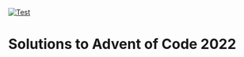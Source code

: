 [![Test](https://github.com/johan13/AdventOfCode2022/actions/workflows/test.yml/badge.svg)](https://github.com/johan13/AdventOfCode2022/actions/workflows/test.yml)

# Solutions to Advent of Code 2022
